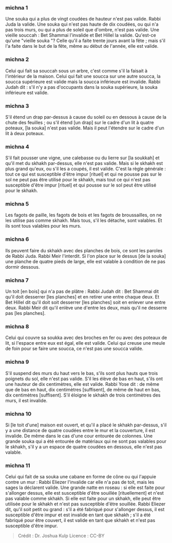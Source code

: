 
### michna 1
Une souka qui a plus de vingt coudées de hauteur n'est pas valide. Rabbi Juda la valide. Une souka qui n'est pas haute de dix coudées, ou qui n'a pas trois murs, ou qui a plus de soleil que d'ombre, n'est pas valide. Une vieille souccah : Bet Shammai l'invalide et Bet Hillel la valide. Qu'est-ce qu'une "vieille souka "? Celle qu'il a faite trente jours avant la fête ; mais s'il l'a faite dans le but de la fête, même au début de l'année, elle est valide.

### michna 2
Celui qui fait sa souccah sous un arbre, c'est comme s'il la faisait à l'intérieur de la maison. Celui qui fait une soucca sur une autre soucca, la soucca supérieure est valide mais la soucca inférieure est invalide. Rabbi Judah dit : s'il n'y a pas d'occupants dans la souka supérieure, la souka inférieure est valide.

### michna 3
S'il étend un drap par-dessus à cause du soleil ou en dessous à cause de la chute des feuilles ; ou s'il étend [un drap] sur le cadre d'un lit à quatre poteaux, [la souka] n'est pas valide. Mais il peut l'étendre sur le cadre d'un lit à deux poteaux.

### michna 4
S'il fait pousser une vigne, une calebasse ou du lierre sur [la soukkah] et qu'il met du skhakh par-dessus, elle n'est pas valide. Mais si le skhakh est plus grand qu'eux, ou s'il les a coupés, il est valide. C'est la règle générale : tout ce qui est susceptible d'être impur [rituel] et qui ne pousse pas sur le sol ne peut pas être utilisé pour le skhakh, mais tout ce qui n'est pas susceptible d'être impur [rituel] et qui pousse sur le sol peut être utilisé pour le skhakh.

### michna 5
Les fagots de paille, les fagots de bois et les fagots de broussailles, on ne les utilise pas comme skhakh. Mais tous, s'il les détache, sont valables. Et ils sont tous valables pour les murs.

### michna 6
Ils peuvent faire du skhakh avec des planches de bois, ce sont les paroles de Rabbi Juda. Rabbi Meir l'interdit. Si l'on place sur le dessus [de la souka] une planche de quatre pieds de large, elle est valable à condition de ne pas dormir dessous.

### michna 7
Un toit [en bois] qui n'a pas de plâtre : Rabbi Judah dit : Bet Shammai dit qu'il doit desserrer [les planches] et en retirer une entre chaque deux. Et Bet Hillel dit qu'il doit soit desserrer [les planches] soit en enlever une entre deux. Rabbi Meir dit qu'il enlève une d'entre les deux, mais qu'il ne desserre pas [les planches].

### michna 8
Celui qui couvre sa soukka avec des broches en fer ou avec des poteaux de lit, si l'espace entre eux est égal, elle est valide. Celui qui creuse une meule de foin pour se faire une soucca, ce n'est pas une soucca valide.

### michna 9
S'il suspend des murs du haut vers le bas, s'ils sont plus hauts que trois poignets du sol, elle n'est pas valide. S'il les élève de bas en haut, s'ils ont une hauteur de dix centimètres, elle est valide. Rabbi Yose dit : de même que de bas en haut, dix centimètres [suffisent], de même de haut en bas, dix centimètres [suffisent]. S'il éloigne le skhakh de trois centimètres des murs, il est invalide.

### michna 10
Si [le toit d'une] maison est ouvert, et qu'il a placé le skhakh par-dessus, s'il y a une distance de quatre coudées entre le mur et la couverture, il est invalide. De même dans le cas d'une cour entourée de colonnes. Une grande souka qui a été entourée de matériaux qui ne sont pas valables pour le skhakh, s'il y a un espace de quatre coudées en dessous, elle n'est pas valable.

### michna 11
Celui qui fait de sa souka une cabane en forme de cône ou qui l'appuie contre un mur : Rabbi Eliezer l'invalide car elle n'a pas de toit, mais les sages la déclarent valide. Une grande natte en roseau : si elle est faite pour s'allonger dessus, elle est susceptible d'être souillée [rituellement] et n'est pas valable comme skhakh. Si elle est faite pour un skhakh, elle peut être utilisée pour le skhakh et n'est pas susceptible d'être souillée. Rabbi Eliezer dit, qu'il soit petit ou grand : s'il a été fabriqué pour s'allonger dessus, il est susceptible d'être impur et est invalide en tant que skhakh ; s'il a été fabriqué pour être couvert, il est valide en tant que skhakh et n'est pas susceptible d'être impur.

>Crédit : Dr. Joshua Kulp
>Licence : CC-BY